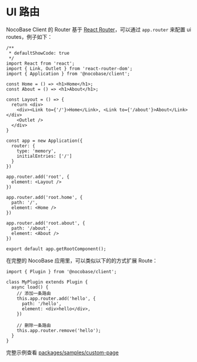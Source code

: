 # UI 路由

NocoBase Client 的 Router 基于 [React Router](https://v5.reactrouter.com/web/guides/quick-start)，可以通过 `app.router` 来配置 ui routes，例子如下：

```tsx
/**
 * defaultShowCode: true
 */
import React from 'react';
import { Link, Outlet } from 'react-router-dom';
import { Application } from '@nocobase/client';

const Home = () => <h1>Home</h1>;
const About = () => <h1>About</h1>;

const Layout = () => {
  return <div>
    <div><Link to={'/'}>Home</Link>, <Link to={'/about'}>About</Link></div>
    <Outlet />
  </div>
}

const app = new Application({
  router: {
    type: 'memory',
    initialEntries: ['/']
  }
})

app.router.add('root', {
  element: <Layout />
})

app.router.add('root.home', {
  path: '/',
  element: <Home />
})

app.router.add('root.about', {
  path: '/about',
  element: <About />
})

export default app.getRootComponent();
```

在完整的 NocoBase 应用里，可以类似以下的的方式扩展 Route：

```tsx | pure
import { Plugin } from '@nocobase/client';

class MyPlugin extends Plugin {
  async load() {
    // 添加一条路由
    this.app.router.add('hello', {
      path: '/hello',
      element: <div>hello</div>,
    })

    // 删除一条路由
    this.app.router.remove('hello');
  }
}
```

完整示例查看 [packages/samples/custom-page](https://github.com/nocobase/nocobase/tree/develop/packages/samples/custom-page)
